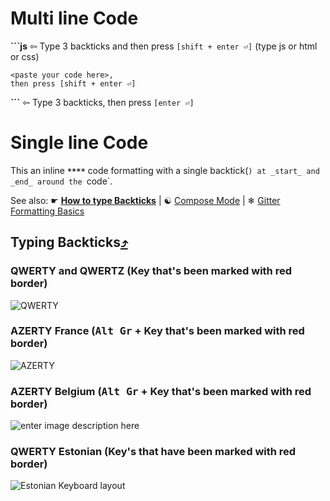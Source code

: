 # Multi line Code

**```js** ⇦ Type 3 backticks and then press `[shift + enter ⏎]` (type js or html or css)

```text
<paste your code here>,
then press [shift + enter ⏎]
```

**```** ⇦ Type 3 backticks, then press `[enter ⏎]`

# Single line Code

This an inline **`**`<paste code here>`**`** code formatting with a single backtick(`) at _start_ and _end_ around the `code`.

See also: ☛ [**How to type Backticks**](Code-Formatting#typing-backticks) | ☯ [Compose Mode](https://gitter.zendesk.com/hc/en-us/articles/201302311-Compose-mode) | ❄ [Gitter Formatting Basics](https://gitter.zendesk.com/hc/en-us/articles/200176682-Markdown-basics)

## Typing Backticks[⤴](http://superuser.com/a/254077/122424)

### QWERTY and QWERTZ (Key that's been marked with red border)

![QWERTY](https://i.stack.imgur.com/TOn1U.png)

### AZERTY France (<kbd>Alt Gr</kbd> + Key that's been marked with red border)

![AZERTY](https://i.stack.imgur.com/BTBIE.png)

### AZERTY Belgium (<kbd>Alt Gr</kbd> + Key that's been marked with red border)

![enter image description here](https://i.stack.imgur.com/9o9hM.png)

### QWERTY Estonian (Key's that have been marked with red border)

![Estonian Keyboard layout](https://i.imgur.com/Ugcflkk.png)
